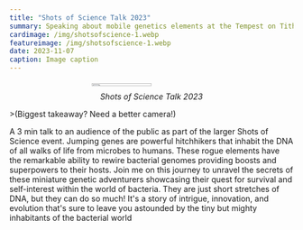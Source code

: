 ```yaml
---
title: "Shots of Science Talk 2023"
summary: Speaking about mobile genetics elements at the Tempest on Tithebarn St., Liverpool
cardimage: /img/shotsofscience-1.webp
featureimage: /img/shotsofscience-1.webp
date: 2023-11-07
caption: Image caption
---
```


<figure style="display:grid;place-items:center;">
    <img src='/img/shotsofscience-1.webp'  sizes='15vw' style='width:50%;height:auto'/>
        <figcaption><i>Shots of Science Talk 2023</i></figcaption>
</figure>
>(Biggest takeaway? Need a better camera!)

A 3 min talk to an audience of the public as part of the larger Shots of Science event. Jumping genes are powerful hitchhikers that inhabit the DNA of all walks of life from microbes to humans. These rogue elements have the remarkable ability to rewire bacterial genomes providing boosts and superpowers to their hosts. Join me on this journey to unravel the secrets of these miniature genetic adventurers showcasing their quest for survival and self-interest within the world of bacteria. They are just short stretches of DNA, but they can do so much! It's a story of intrigue, innovation, and evolution that's sure to leave you astounded by the tiny but mighty inhabitants of the bacterial world
